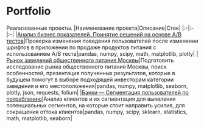 # Portfolio
Реализованные проекты.
|Наименование проекта|Описание|Стек|
|:-|:-|:-|
|[Анализ бизнес показателей. Принятие решений на основе А/В тестов](https://github.com/Roman-K11/Portfolio/blob/main/Projects/AB-test.ipynb)|Проверка изменения поведения пользователей после изменении шрифтов в приложении по продаже продуктов питания с использованием A/B теста|pandas, numpy, scipy,  math, matplotlib, plotly|
|[Рынок заведений общественного питания Москвы](https://github.com/Roman-K11/Portfolio/blob/main/Projects/Cafe.ipynb)|Подготовить исследование рынка общественного питания Москвы, поиск особенностей, презентация полученных результатов, которые в будущем помогут в выборе подходящей инвесторам категории заведения и его местоположения|pandas, numpy, matplotlib, seaborn, plotly, json, requests, folium|
|[Банки — Сегментация пользователей по потреблению](https://github.com/Roman-K11/Portfolio/blob/main/Projects/Segmentation.ipynb)|Анализ клиентов и их сегментация для выявления потенциальных сегментов, на которые стоит направить усилия, для сокращения оттока клиентов|pandas, numpy, scipy, sklearn, statistics, math, matplotlib, seaborn| 
